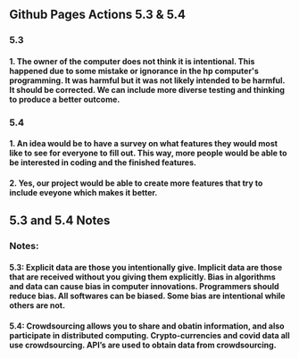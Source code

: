 ## Github Pages Actions 5.3 & 5.4 

### 5.3
#### 1. The owner of the computer does not think it is intentional. This happened due to some mistake or ignorance in the hp computer's programming. It was harmful but it was not likely intended to be harmful. It should be corrected. We can include more diverse testing and thinking to produce a better outcome.


### 5.4
#### 1. An idea would be to have a survey on what features they would most like to see for everyone to fill out. This way, more people would be able to be interested in coding and the finished features.

#### 2. Yes, our project would be able to create more features that try to include eveyone which makes it better.

## 5.3 and 5.4 Notes

### Notes:
#### 5.3: Explicit data are those you intentionally give. Implicit data are those that are received without you giving them explicitly. Bias in algorithms and data can cause bias in computer innovations. Programmers should reduce bias. All softwares can be biased. Some bias are intentional while others are not. 

#### 5.4: Crowdsourcing allows you to share and obatin information, and also participate in distributed computing. Crypto-currencies and covid data all use crowdsourcing. API’s are used to obtain data from crowdsourcing.
